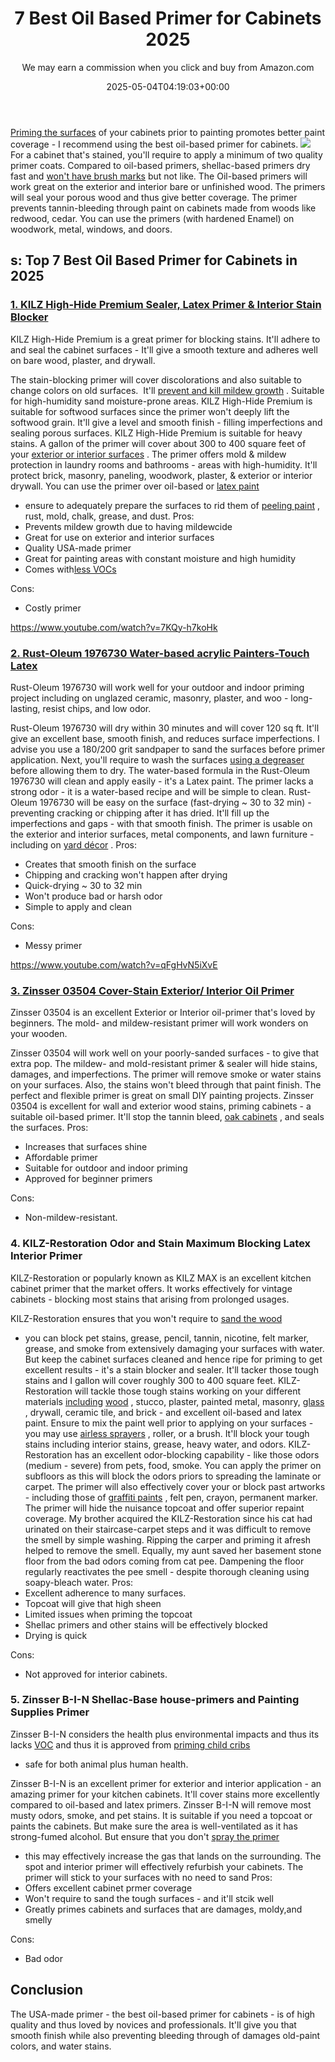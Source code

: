 ﻿---
author: We may earn a commission when you click and buy from Amazon.com
layout: post
title: 7 Best Oil Based Primer for Cabinets 2025
date: '2025-05-04T04:19:03+00:00'
categories:
- Paint
tags: []
slug: /best-oil-based-primer-for-cabinets/
lastmod: 2025-05-07T12:21:24+03:00
---

[Priming the surfaces](https://pestpolicy.com/best-drywall-primer-sealer/)
of your cabinets prior to painting promotes better paint coverage - I recommend using the best oil-based primer for cabinets.
![](/assets/img/img/)
For a cabinet that's stained, you'll require to apply a minimum of two quality primer coats. Compared to oil-based primers, shellac-based primers dry fast and
[won't have brush marks](https://pestpolicy.com/how-to-remove-roller-marks-without-repainting/)
but not like.
The Oil-based primers will work great on the exterior and interior bare or unfinished wood. The primers will seal your porous wood and thus give better coverage.
The primer prevents tannin-bleeding through paint on cabinets made from woods like redwood, cedar. You can use the primers (with hardened Enamel) on woodwork, metal, windows, and doors.
## s: Top 7 Best Oil Based Primer for Cabinets in 2025
### [1. KILZ High-Hide Premium Sealer, Latex Primer & Interior Stain Blocker](https://www.amazon.com/dp/B0002YOZZU/?tag=p-policy-20)
KILZ High-Hide Premium is a great primer for blocking stains. It'll adhere to and seal the cabinet surfaces - It'll give a smooth texture and adheres well on bare wood, plaster, and drywall.

The stain-blocking primer will cover discolorations and also suitable to change colors on old surfaces.  It'll
[prevent and kill mildew growth](https://pestpolicy.com/mildew-resistant-paints/)
. Suitable for high-humidity sand moisture-prone areas.
KILZ High-Hide Premium is suitable for softwood surfaces since the primer won't deeply lift the softwood grain. It'll give a
level and smooth finish - filling
imperfections and sealing porous surfaces.
KILZ High-Hide Premium is suitable for heavy stains. A
gallon of the primer will
cover about
300 to 400 square feet of your
[exterior or interior surfaces](https://pestpolicy.com/how-often-should-you-repaint-interior-walls/)
.
The primer offers
mold & mildew protection in laundry rooms and bathrooms - areas with high-humidity. It'll protect
brick, masonry, paneling, woodwork, plaster, & exterior or interior drywall.
You can use the primer over
oil-based or
[latex paint](https://pestpolicy.com/best-hvlp-paint-sprayer-for-latex-paint/)
- ensure to adequately prepare the
surfaces to rid them of
[peeling paint](https://pestpolicy.com/how-to-fix-peeling-paint-on-drywall/)
, rust, mold, chalk, grease, and dust.
Pros:
- Prevents mildew growth due to having mildewcide
- Great for use on exterior and interior surfaces
- Quality USA-made primer
- Great for painting areas with constant moisture and high humidity
- Comes with[less VOCs](https://pestpolicy.com/best-baby-safe-paint-for-crib/)

Cons:
- Costly primer

https://www.youtube.com/watch?v=7KQy-h7koHk
### [2. Rust-Oleum 1976730 Water-based acrylic Painters-Touch Latex](https://www.amazon.com/dp/B000C02BLE/?tag=p-policy-20)
Rust-Oleum 1976730 will work well for your outdoor and indoor priming project including on unglazed ceramic, masonry, plaster, and woo - long-lasting, resist chips, and low odor.

Rust-Oleum 1976730 will dry within 30 minutes and will cover 120 sq ft. It'll give an excellent base, smooth finish, and reduces surface imperfections.
I advise you use a 180/200 grit sandpaper to sand the surfaces before primer application. Next, you'll require to wash the surfaces
[using a degreaser](https://pestpolicy.com/best-degreaser-for-concrete/)
before allowing them to dry.
The water-based formula in the Rust-Oleum 1976730 will clean and apply easily - it's a Latex paint. The primer lacks a strong odor - it is a water-based recipe and will be simple to clean.
Rust-Oleum 1976730 will be easy on the surface (fast-drying ~ 30 to 32 min) - preventing cracking or chipping after it has dried. It'll fill up the imperfections and gaps - with that smooth finish.
The primer is usable on the exterior and interior surfaces, metal components, and lawn furniture - including on
[yard décor](https://pestpolicy.com/best-deck-stain-for-weathered-wood/)
.
Pros:
- Creates that smooth finish on the surface
- Chipping and cracking won't happen after drying
- Quick-drying ~ 30 to 32 min
- Won't produce bad or harsh odor
- Simple to apply and clean

Cons:
- Messy primer

https://www.youtube.com/watch?v=qFgHvN5iXvE
### [3. Zinsser 03504 Cover-Stain Exterior/ Interior Oil Primer](https://www.amazon.com/dp/B000BZX6B4/?tag=p-policy-20)
Zinsser 03504 is an excellent Exterior or Interior oil-primer that's loved by beginners. The mold- and mildew-resistant primer will work wonders on your wooden.

Zinsser 03504 will work well on your poorly-sanded surfaces - to give that extra pop. The mildew- and mold-resistant primer & sealer will hide stains, damages, and imperfections.
The primer will remove smoke or water stains on your surfaces. Also, the stains won't bleed through that paint finish. The perfect and flexible primer is great on small DIY painting projects.
Zinsser 03504 is excellent for wall and exterior wood stains, priming cabinets - a suitable oil-based primer. It'll stop the tannin bleed,
[oak cabinets](https://pestpolicy.com/best-stain-for-red-oak-floors/)
, and seals the surfaces.
Pros:
- Increases that surfaces shine
- Affordable primer
- Suitable for outdoor and indoor priming
- Approved for beginner primers

Cons:
- Non-mildew-resistant.

### **4. KILZ-Restoration Odor and Stain Maximum Blocking Latex Interior Primer**
KILZ-Restoration or popularly known as KILZ MAX is an excellent kitchen cabinet primer that the market offers. It works effectively for vintage cabinets - blocking most stains that arising from prolonged usages.

KILZ-Restoration ensures that you won't require to
[sand the wood](https://pestpolicy.com/how-to-paint-kitchen-cabinets-without-sanding/)
- you can block pet stains, grease, pencil, tannin, nicotine, felt marker, grease, and smoke from extensively damaging your surfaces with water.
But keep the cabinet surfaces cleaned and hence ripe for priming to get excellent results - it's a stain blocker and sealer. It'll tacker those tough stains and I gallon will cover roughly 300 to 400 square feet.
KILZ-Restoration will tackle those tough stains working on your different materials
[including](https://pestpolicy.com/best-deck-sealer-for-pressure-treated-wood/)
[wood](https://pestpolicy.com/best-deck-sealer-for-pressure-treated-wood/)
, stucco, plaster, painted metal, masonry,
[glass](https://pestpolicy.com/best-spray-paint-for-glass/)
, drywall, ceramic tile, and brick - and excellent oil-based and latex paint.
Ensure to mix the paint well prior to applying on your surfaces - you may use
[airless sprayers](https://pestpolicy.com/best-airless-paint-sprayer-under-500/)
, roller, or a brush. It'll block your tough stains including interior stains, grease, heavy water, and odors.
KILZ-Restoration has an excellent odor-blocking capability - like those odors (medium - severe) from pets, food, smoke. You can apply the primer on subfloors as this will block the odors priors to spreading the laminate or carpet.
The primer will also effectively cover your or block past artworks - including those of
[graffiti paints](https://pestpolicy.com/best-spray-paints-for-graffiti/)
, felt pen, crayon, permanent marker. The primer will hide the nuisance topcoat and offer superior repaint coverage.
My brother acquired the KILZ-Restoration since his cat had urinated on their staircase-carpet steps and it was difficult to remove the smell by simple washing. Ripping the carper and priming it afresh helped to remove the smell.
Equally, my aunt saved her basement stone floor from the bad odors coming from cat pee. Dampening the floor regularly reactivates the pee smell - despite thorough cleaning using soapy-bleach water.
Pros:
- Excellent adherence to many surfaces.
- Topcoat will give that high sheen
- Limited issues when priming the topcoat
- Shellac primers and other stains will be effectively blocked
- Drying is quick

Cons:
- Not approved for interior cabinets.

### **5. Zinsser B-I-N Shellac-Base house-primers and Painting Supplies Primer**
Zinsser B-I-N considers the health plus environmental impacts and thus its lacks
[VOC](https://pestpolicy.com/)
and thus it is approved from
[priming child cribs](https://pestpolicy.com/best-baby-safe-paint-for-crib/)
- safe for both animal plus human health.

Zinsser B-I-N is an excellent primer for exterior and interior application - an amazing primer for your kitchen cabinets. It'll cover stains more excellently compared to oil-based and latex primers.
Zinsser B-I-N will remove most musty odors, smoke, and pet stains. It is suitable if you need a topcoat or paints the cabinets. But make sure the area is well-ventilated as it has strong-fumed alcohol.
But ensure that you don't
[spray the primer](https://pestpolicy.com/best-deck-stain-sprayer/)
- this may effectively increase the gas that lands on the surrounding. The spot and interior primer will effectively refurbish your cabinets.
The primer will stick to your surfaces with no need to sand
Pros:
- Offers excellent cabinet prmer coverage
- Won't require to sand the tough surfaces - and it'll stcik well
- Greatly primes cabinets and surfaces that are damages, moldy,and smelly

Cons:
- Bad odor

## Conclusion
The USA-made primer - the best oil-based primer for cabinets - is of high quality and thus loved by novices and professionals.
It'll give you that smooth finish while also preventing bleeding through of damages old-paint colors, and water stains.
